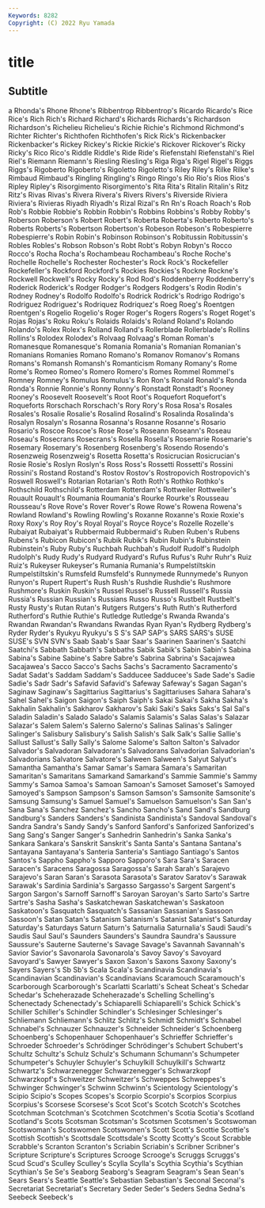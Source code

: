 ```yaml
---
Keywords: 8282
Copyright: (C) 2022 Ryu Yamada
---
```



# title

## Subtitle
a Rhonda's Rhone
Rhone's Ribbentrop Ribbentrop's Ricardo Ricardo's Rice Rice's Rich Rich's Richard
Richard's Richards Richards's Richardson Richardson's Richelieu Richelieu's Richie Richie's Richmond
Richmond's Richter Richter's Richthofen Richthofen's Rick Rick's Rickenbacker Rickenbacker's Rickey
Rickey's Rickie Rickie's Rickover Rickover's Ricky Ricky's Rico Rico's Riddle
Riddle's Ride Ride's Riefenstahl Riefenstahl's Riel Riel's Riemann Riemann's Riesling
Riesling's Riga Riga's Rigel Rigel's Riggs Riggs's Rigoberto Rigoberto's Rigoletto
Rigoletto's Riley Riley's Rilke Rilke's Rimbaud Rimbaud's Ringling Ringling's Ringo
Ringo's Rio Rio's Rios Rios's Ripley Ripley's Risorgimento Risorgimento's Rita
Rita's Ritalin Ritalin's Ritz Ritz's Rivas Rivas's Rivera Rivera's Rivers
Rivers's Riverside Riviera Riviera's Rivieras Riyadh Riyadh's Rizal Rizal's Rn
Rn's Roach Roach's Rob Rob's Robbie Robbie's Robbin Robbin's Robbins
Robbins's Robby Robby's Roberson Roberson's Robert Robert's Roberta Roberta's Roberto
Roberto's Roberts Roberts's Robertson Robertson's Robeson Robeson's Robespierre Robespierre's Robin
Robin's Robinson Robinson's Robitussin Robitussin's Robles Robles's Robson Robson's Robt
Robt's Robyn Robyn's Rocco Rocco's Rocha Rocha's Rochambeau Rochambeau's Roche
Roche's Rochelle Rochelle's Rochester Rochester's Rock Rock's Rockefeller Rockefeller's Rockford
Rockford's Rockies Rockies's Rockne Rockne's Rockwell Rockwell's Rocky Rocky's Rod
Rod's Roddenberry Roddenberry's Roderick Roderick's Rodger Rodger's Rodgers Rodgers's Rodin
Rodin's Rodney Rodney's Rodolfo Rodolfo's Rodrick Rodrick's Rodrigo Rodrigo's Rodriguez
Rodriguez's Rodriquez Rodriquez's Roeg Roeg's Roentgen Roentgen's Rogelio Rogelio's Roger
Roger's Rogers Rogers's Roget Roget's Rojas Rojas's Roku Roku's Rolaids
Rolaids's Roland Roland's Rolando Rolando's Rolex Rolex's Rolland Rolland's Rollerblade
Rollerblade's Rollins Rollins's Rolodex Rolodex's Rolvaag Rolvaag's Roman Roman's Romanesque
Romanesque's Romania Romania's Romanian Romanian's Romanians Romanies Romano Romano's Romanov
Romanov's Romans Romans's Romansh Romansh's Romanticism Romany Romany's Rome Rome's
Romeo Romeo's Romero Romero's Romes Rommel Rommel's Romney Romney's Romulus
Romulus's Ron Ron's Ronald Ronald's Ronda Ronda's Ronnie Ronnie's Ronny
Ronny's Ronstadt Ronstadt's Rooney Rooney's Roosevelt Roosevelt's Root Root's Roquefort
Roquefort's Roqueforts Rorschach Rorschach's Rory Rory's Rosa Rosa's Rosales Rosales's
Rosalie Rosalie's Rosalind Rosalind's Rosalinda Rosalinda's Rosalyn Rosalyn's Rosanna Rosanna's
Rosanne Rosanne's Rosario Rosario's Roscoe Roscoe's Rose Rose's Roseann Roseann's
Roseau Roseau's Rosecrans Rosecrans's Rosella Rosella's Rosemarie Rosemarie's Rosemary Rosemary's
Rosenberg Rosenberg's Rosendo Rosendo's Rosenzweig Rosenzweig's Rosetta Rosetta's Rosicrucian Rosicrucian's
Rosie Rosie's Roslyn Roslyn's Ross Ross's Rossetti Rossetti's Rossini Rossini's
Rostand Rostand's Rostov Rostov's Rostropovich Rostropovich's Roswell Roswell's Rotarian Rotarian's
Roth Roth's Rothko Rothko's Rothschild Rothschild's Rotterdam Rotterdam's Rottweiler Rottweiler's
Rouault Rouault's Roumania Roumania's Rourke Rourke's Rousseau Rousseau's Rove Rove's
Rover Rover's Rowe Rowe's Rowena Rowena's Rowland Rowland's Rowling Rowling's
Roxanne Roxanne's Roxie Roxie's Roxy Roxy's Roy Roy's Royal Royal's
Royce Royce's Rozelle Rozelle's Rubaiyat Rubaiyat's Rubbermaid Rubbermaid's Ruben Ruben's
Rubens Rubens's Rubicon Rubicon's Rubik Rubik's Rubin Rubin's Rubinstein Rubinstein's
Ruby Ruby's Ruchbah Ruchbah's Rudolf Rudolf's Rudolph Rudolph's Rudy Rudy's
Rudyard Rudyard's Rufus Rufus's Ruhr Ruhr's Ruiz Ruiz's Rukeyser Rukeyser's
Rumania Rumania's Rumpelstiltskin Rumpelstiltskin's Rumsfeld Rumsfeld's Runnymede Runnymede's Runyon Runyon's
Rupert Rupert's Rush Rush's Rushdie Rushdie's Rushmore Rushmore's Ruskin Ruskin's
Russel Russel's Russell Russell's Russia Russia's Russian Russian's Russians Russo
Russo's Rustbelt Rustbelt's Rusty Rusty's Rutan Rutan's Rutgers Rutgers's Ruth
Ruth's Rutherford Rutherford's Ruthie Ruthie's Rutledge Rutledge's Rwanda Rwanda's Rwandan
Rwandan's Rwandans Rwandas Ryan Ryan's Rydberg Rydberg's Ryder Ryder's Ryukyu
Ryukyu's S S's SAP SAP's SARS SARS's SUSE SUSE's SVN
SVN's Saab Saab's Saar Saar's Saarinen Saarinen's Saatchi Saatchi's Sabbath
Sabbath's Sabbaths Sabik Sabik's Sabin Sabin's Sabina Sabina's Sabine Sabine's
Sabre Sabre's Sabrina Sabrina's Sacajawea Sacajawea's Sacco Sacco's Sachs Sachs's
Sacramento Sacramento's Sadat Sadat's Saddam Saddam's Sadducee Sadducee's Sade Sade's
Sadie Sadie's Sadr Sadr's Safavid Safavid's Safeway Safeway's Sagan Sagan's
Saginaw Saginaw's Sagittarius Sagittarius's Sagittariuses Sahara Sahara's Sahel Sahel's Saigon
Saigon's Saiph Saiph's Sakai Sakai's Sakha Sakha's Sakhalin Sakhalin's Sakharov
Sakharov's Saki Saki's Saks Saks's Sal Sal's Saladin Saladin's Salado
Salado's Salamis Salamis's Salas Salas's Salazar Salazar's Salem Salem's Salerno
Salerno's Salinas Salinas's Salinger Salinger's Salisbury Salisbury's Salish Salish's Salk
Salk's Sallie Sallie's Sallust Sallust's Sally Sally's Salome Salome's Salton
Salton's Salvador Salvador's Salvadoran Salvadoran's Salvadorans Salvadorian Salvadorian's Salvadorians Salvatore
Salvatore's Salween Salween's Salyut Salyut's Samantha Samantha's Samar Samar's Samara
Samara's Samaritan Samaritan's Samaritans Samarkand Samarkand's Sammie Sammie's Sammy Sammy's
Samoa Samoa's Samoan Samoan's Samoset Samoset's Samoyed Samoyed's Sampson Sampson's
Samson Samson's Samsonite Samsonite's Samsung Samsung's Samuel Samuel's Samuelson Samuelson's
San San's Sana Sana's Sanchez Sanchez's Sancho Sancho's Sand Sand's
Sandburg Sandburg's Sanders Sanders's Sandinista Sandinista's Sandoval Sandoval's Sandra Sandra's
Sandy Sandy's Sanford Sanford's Sanforized Sanforized's Sang Sang's Sanger Sanger's
Sanhedrin Sanhedrin's Sanka Sanka's Sankara Sankara's Sanskrit Sanskrit's Santa Santa's
Santana Santana's Santayana Santayana's Santeria Santeria's Santiago Santiago's Santos Santos's
Sappho Sappho's Sapporo Sapporo's Sara Sara's Saracen Saracen's Saracens Saragossa
Saragossa's Sarah Sarah's Sarajevo Sarajevo's Saran Saran's Sarasota Sarasota's Saratov
Saratov's Sarawak Sarawak's Sardinia Sardinia's Sargasso Sargasso's Sargent Sargent's Sargon
Sargon's Sarnoff Sarnoff's Saroyan Saroyan's Sarto Sarto's Sartre Sartre's Sasha
Sasha's Saskatchewan Saskatchewan's Saskatoon Saskatoon's Sasquatch Sasquatch's Sassanian Sassanian's Sassoon
Sassoon's Satan Satan's Satanism Satanism's Satanist Satanist's Saturday Saturday's Saturdays
Saturn Saturn's Saturnalia Saturnalia's Saudi Saudi's Saudis Saul Saul's Saunders
Saunders's Saundra Saundra's Saussure Saussure's Sauterne Sauterne's Savage Savage's Savannah
Savannah's Savior Savior's Savonarola Savonarola's Savoy Savoy's Savoyard Savoyard's Sawyer
Sawyer's Saxon Saxon's Saxons Saxony Saxony's Sayers Sayers's Sb Sb's
Scala Scala's Scandinavia Scandinavia's Scandinavian Scandinavian's Scandinavians Scaramouch Scaramouch's Scarborough
Scarborough's Scarlatti Scarlatti's Scheat Scheat's Schedar Schedar's Scheherazade Scheherazade's Schelling
Schelling's Schenectady Schenectady's Schiaparelli Schiaparelli's Schick Schick's Schiller Schiller's Schindler
Schindler's Schlesinger Schlesinger's Schliemann Schliemann's Schlitz Schlitz's Schmidt Schmidt's Schnabel
Schnabel's Schnauzer Schnauzer's Schneider Schneider's Schoenberg Schoenberg's Schopenhauer Schopenhauer's Schrieffer
Schrieffer's Schroeder Schroeder's Schrödinger Schrödinger's Schubert Schubert's Schultz Schultz's Schulz
Schulz's Schumann Schumann's Schumpeter Schumpeter's Schuyler Schuyler's Schuylkill Schuylkill's Schwartz
Schwartz's Schwarzenegger Schwarzenegger's Schwarzkopf Schwarzkopf's Schweitzer Schweitzer's Schweppes Schweppes's Schwinger
Schwinger's Schwinn Schwinn's Scientology Scientology's Scipio Scipio's Scopes Scopes's Scorpio
Scorpio's Scorpios Scorpius Scorpius's Scorsese Scorsese's Scot Scot's Scotch Scotch's
Scotches Scotchman Scotchman's Scotchmen Scotchmen's Scotia Scotia's Scotland Scotland's Scots
Scotsman Scotsman's Scotsmen Scotsmen's Scotswoman Scotswoman's Scotswomen Scotswomen's Scott Scott's
Scottie Scottie's Scottish Scottish's Scottsdale Scottsdale's Scotty Scotty's Scout Scrabble
Scrabble's Scranton Scranton's Scriabin Scriabin's Scribner Scribner's Scripture Scripture's Scriptures
Scrooge Scrooge's Scruggs Scruggs's Scud Scud's Sculley Sculley's Scylla Scylla's
Scythia Scythia's Scythian Scythian's Se Se's Seaborg Seaborg's Seagram Seagram's
Sean Sean's Sears Sears's Seattle Seattle's Sebastian Sebastian's Seconal Seconal's
Secretariat Secretariat's Secretary Seder Seder's Seders Sedna Sedna's Seebeck Seebeck's
